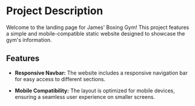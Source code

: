 # Project Description

Welcome to the landing page for James' Boxing Gym! This project features a simple and mobile-compatible static website designed to showcase the gym's information.

## Features

- **Responsive Navbar:** The website includes a responsive navigation bar for easy access to different sections.

- **Mobile Compatibility:** The layout is optimized for mobile devices, ensuring a seamless user experience on smaller screens.


